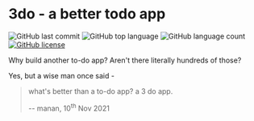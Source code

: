 # 3do - a better todo app

![GitHub last commit](https://img.shields.io/github/last-commit/mentix02/3do)
![GitHub top language](https://img.shields.io/github/languages/top/mentix02/3do)
![GitHub language count](https://img.shields.io/github/languages/count/mentix02/3do)
[![GitHub license](https://img.shields.io/github/license/mentix02/3do)](https://github.com/mentix02/3do/blob/master/LICENSE)

Why build another to-do app? Aren't there literally hundreds of those?

Yes, but a wise man once said - 

> what's better than a to-do app? a 3 do app.
> 
> -- manan, 10<sup>th</sup> Nov 2021
